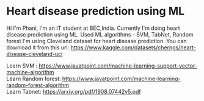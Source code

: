 # Heart disease prediction using ML
Hi I'm Phani, I'm an IT student at BEC,India.
Currently I'm doing heart disease prediction using ML.
Used ML algorithms - SVM, TabNet, Random forest
I'm using Cleveland dataset for heart disease prediction.
You can download it from this url: https://www.kaggle.com/datasets/cherngs/heart-disease-cleveland-uci <br>

Learn SVM : https://www.javatpoint.com/machine-learning-support-vector-machine-algorithm <br>
Learn Random forest: https://www.javatpoint.com/machine-learning-random-forest-algorithm <br>
Learn Tabnet: https://arxiv.org/pdf/1908.07442v5.pdf
